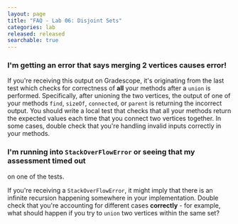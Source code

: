 ```yaml
---
layout: page
title: "FAQ - Lab 06: Disjoint Sets"
categories: lab
released: released
searchable: true
---
```


### I'm getting an error that says merging 2 vertices causes error!

If you're receiving this output on Gradescope, it's originating from the last test
which checks for correctness of **all** your methods after a `union` is performed. 
Specifically, after unioning the two vertices, the output of one of your methods 
`find`, `sizeOf`, `connected`, or `parent` is returning the incorrect output. You should 
write a local test that checks that all your methods return the expected values 
each time that you connect two vertices together. In some cases, double check that you're 
handling invalid inputs correctly in your methods. 

### I'm running into `StackOverFlowError` or seeing that my assessment timed out 
on one of the tests. 

If you're receiving a `StackOverFlowError`, it might imply that there is an infinite
recursion happening somewhere in your implementation. Double check that you're accounting 
for different cases **correctly** - for example, what should happen if you try to `union`
two vertices within the same set?

